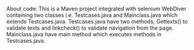 About code:
This is a Maven project integrated with selenium WebDiver containing two classes i.e. Testcases.java and Mainclass.java which extends Testcases.java.
Testcases.java have two methods, Gettexts() to validate texts and linkcheck() to validate navigation from the page. 
Mainclass.java have main method which executes methods in Testcases.java.
